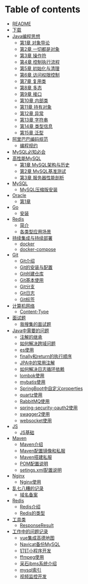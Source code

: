# Table of contents

* [README](README.md)
* [下载](download.md)
* [Java编程思想]()
  * [第1章 对象导论](book/tij/1.md)
  * [第2章 一切都是对象](book/tij/2.md)
  * [第3章 操作符](book/tij/3.md)
  * [第4章 控制执行流程](book/tij/4.md)
  * [第5章 初始化与清理](book/tij/5.md)
  * [第6章 访问权限控制](book/tij/6.md)
  * [第7章 复用类](book/tij/7.md)
  * [第8章 多态](book/tij/8.md)
  * [第9章 接口](book/tij/9.md)
  * [第10章 内部类](book/tij/10.md)
  * [第11章 持有对象](book/tij/11.md)
  * [第12章 异常](book/tij/12.md)
  * [第13章 字符串](book/tij/13.md)
  * [第14章 类型信息](book/tij/14.md)
  * [第15章 泛型](book/tij/15.md)
* [阿里巴巴编码规范](book/alibaba/README.md)
  * [编程规约](book/alibaba/1.md)
* [MySQL必知必会](mysqlbzbh.md)
* [高性能MySQL]()
  * [第1章 MySQL架构与历史](book/hpmysql/1.md)
  * [第2章 MySQL基准测试](book/hpmysql/2.md)
  * [第3章 服务器性能剖析](book/hpmysql/3.md)
* [MySQL]()
  * [MySQL压缩版安装](mysql/install.md)  
* [Oracle]()
  * [第1章](oracle/install.md)
* [Go]()
  * [安装](go/install.md)  
* [Redis]()
  * [简介](redis/jieshao.md)
  * [各类型应用场景](redis/use.md)
* [持续集成与持续部署]()
  * [docker](cicd/docker.md)
  * [docker-compose](cicd/docker-compose.md)
* [Git]()
  * [Git介绍](git/README.md)
  * [Git的安装与配置](git/config.md)
  * [Git创建仓库](git/repo.md)  
  * [Git基本使用](git/base.md)
  * [Git分支](git/repo.md)    
  * [Git日志](git/log.md)
  * [Git标签](git/tag.md)    
* [计算机网络]()
  * [Content-Type](internet/http.md) 
* [面试题]()
  * [我搜集的面试题](interview/README.md)   
* [Java中需要的问题]()
  * [注解的继承](java/annotation.md)
  * [如何解决跨域问题](java/cors.md)
  * [es使用](java/elasticsearch.md)  
  * [finally和return的执行顺序](java/finally.md)
  * [JPA中的常用注解](java/javax-persistence.md)    
  * [如何解决日志循环依赖](java/log.md)
  * [lombok使用](java/lombok.md)    
  * [mybatis使用](java/mybatis.md)
  * [SpringBoot中自定义properties](java/properties.md)
  * [quartz使用](java/quartz.md)  
  * [RabbitMQ使用](java/rabbitMQ.md)
  * [spring-security-oauth2使用](java/spring-security-oauth2.md)    
  * [swagger2使用](java/swagger.md)
  * [websocket使用](java/websocket.md)        
* [JS]()
  * [JS基础](js/README.md)  
* [Maven]()
  * [Maven介绍](maven/README.md)
  * [Maven配置镜像和私服](maven/config.md)
  * [Maven搭建私服](maven/nexus.md)
  * [POM配置说明](maven/pom.md)  
  * [setings.xml配置说明](maven/settings.md)
* [Nginx]()
  * [Nginx使用](nginx/README.md)
* [乱七八糟的记录]()
  * [域名备案](others/icp.md)
* [Redis]()
  * [Redis介绍](redis/jieshao.md)  
  * [Redis的类型](redis/use.md)  
* [工具类]()
  * [ResponseResult](utils/ResponseResult.md)  
* [工作中的问题记录]()
  * [vue集成高德地图](work/amap.md)    
  * [Navicat备份MySQL](work/backup.md)    
  * [钉钉小程序开发](work/dingtalk.md)    
  * [ffmpeg使用](work/ffmpeg.md)  
  * [采石ibms系统介绍](work/ibms.md)  
  * [mysql索引](work/mysqlindex.md)  
  * [视频监控开发](work/video.md)  